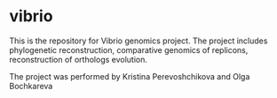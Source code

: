 # vibrio

This is the repository for Vibrio genomics project. The project includes phylogenetic reconstruction, comparative genomics of replicons,
reconstruction of orthologs evolution.

The project was performed by Kristina Perevoshchikova and Olga Bochkareva
